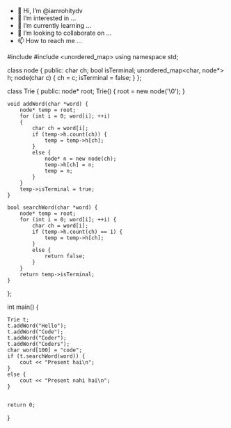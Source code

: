 - 👋 Hi, I’m @iamrohitydv
- 👀 I’m interested in ...
- 🌱 I’m currently learning ...
- 💞️ I’m looking to collaborate on ...
- 📫 How to reach me ...

<!---
iamrohitydv/iamrohitydv is a ✨ special ✨ repository because its `README.md` (this file) appears on your GitHub profile.
You can click the Preview link to take a look at your changes.
--->
#include <iostream>
#include <unordered_map>
using namespace std;

class node {
public:
	char ch;
	bool isTerminal;
	unordered_map<char, node*> h;
	node(char c) {
		ch = c;
		isTerminal = false;
	}
};

class Trie {
public:
	node* root;
	Trie() {
		root = new node('\0');
	}

	void addWord(char *word) {
		node* temp = root;
		for (int i = 0; word[i]; ++i)
		{
			char ch = word[i];
			if (temp->h.count(ch)) {
				temp = temp->h[ch];
			}
			else {
				node* n = new node(ch);
				temp->h[ch] = n;
				temp = n;
			}
		}
		temp->isTerminal = true;
	}

	bool searchWord(char *word) {
		node* temp = root;
		for (int i = 0; word[i]; ++i) {
			char ch = word[i];
			if (temp->h.count(ch) == 1) {
				temp = temp->h[ch];
			}
			else {
				return false;
			}
		}
		return temp->isTerminal;
	}
};

int main() {

	Trie t;
	t.addWord("Hello");
	t.addWord("Code");
	t.addWord("Coder");
	t.addWord("Coders");
	char word[100] = "code";
	if (t.searchWord(word)) {
		cout << "Present hai\n";
	}
	else {
		cout << "Present nahi hai\n";
	}


	return 0;
}
